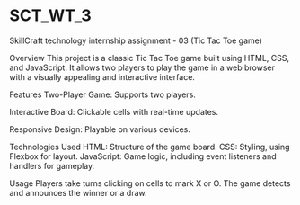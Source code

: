 # SCT_WT_3
SkillCraft technology internship assignment - 03 (Tic Tac Toe game)

Overview
This project is a classic Tic Tac Toe game built using HTML, CSS, and JavaScript. It allows two players to play the game in a web browser with a visually appealing and interactive interface.

Features
Two-Player Game: Supports two players.

Interactive Board: 
Clickable cells with real-time updates.

Responsive Design:
Playable on various devices.

Technologies Used
HTML: Structure of the game board.
CSS: Styling, using Flexbox for layout.
JavaScript: Game logic, including event listeners and handlers for gameplay.

Usage
Players take turns clicking on cells to mark X or O.
The game detects and announces the winner or a draw.

